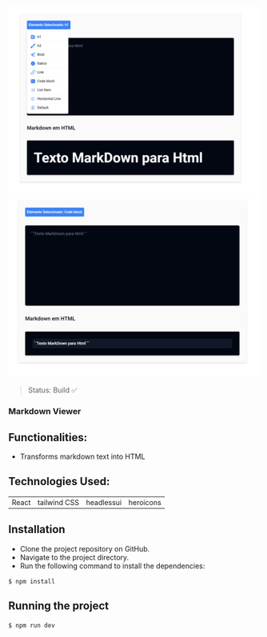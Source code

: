<center><img src=".\src\assets\Screenshot_1.png"></center>
<center><img src=".\src\assets\Screenshot_2.png"></center>

> Status: Build ✅

### Markdown Viewer

## Functionalities:
 * Transforms markdown text into HTML
   
## Technologies Used:

<table>
  <tr>
    <td>React</td>
    <td>tailwind CSS</td>
    <td>headlessui</td>
    <td>heroicons</td>
  </tr>
</table>

## Installation
  * Clone the project repository on GitHub.
  * Navigate to the project directory.
  * Run the following command to install the dependencies:

```
$ npm install
```

## Running the project
```
$ npm run dev
```
